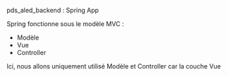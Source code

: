 pds_aled_backend : Spring App

Spring fonctionne sous le modèle MVC :
- Modèle
- Vue 
- Controller

Ici, nous allons uniquement utilisé Modèle et Controller car la couche Vue